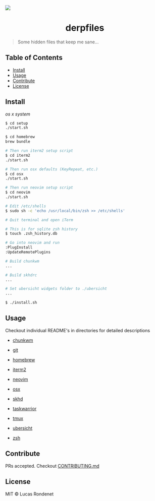 <img src="artwork/thor.gif" align="center" />

<h1 align="center">derpfiles</h1>

> Some hidden files that keep me sane...

## Table of Contents

- [Install](#install)
- [Usage](#usage)
- [Contribute](#contribute)
- [License](#license)

## Install

*os x system*

```sh
$ cd setup
./start.sh

$ cd homebrew
brew bundle

# Then run iterm2 setup script
$ cd iterm2
./start.sh

# Then run osx defaults (KeyRepeat, etc.)
$ cd osx
./start.sh

# Then run neovim setup script
$ cd neovim
./start.sh

# Edit /etc/shells
$ sudo sh -c 'echo /usr/local/bin/zsh >> /etc/shells'

# Quit terminal and open iTerm

# This is for sqlite zsh history
$ touch .zsh_history.db

# Go into neovim and run
:PlugInstall
:UpdateRemotePlugins

# Build chunkwm
...

# Build skhdrc
...

# Set ubersicht widgets folder to ./ubersicht
...

$ ./install.sh
```

## Usage

Checkout individual README's in directories for detailed descriptions

- [ chunkwm ](chunkwm/)

- [ git ](git/)

- [ homebrew ](homebrew/)

- [ iterm2 ](iterm2/)

- [ neovim ](neovim/)

- [ osx ](osx/)

- [ skhd ](skhd/)

- [ taskwarrior ](task/)

- [ tmux ](tmux/)

- [ ubersicht ](ubersicht/)

- [ zsh ](zsh/)

## Contribute

PRs accepted. Checkout [CONTRIBUTING.md](CONTRIBUTING.md)

## License

MIT © Lucas Rondenet 
